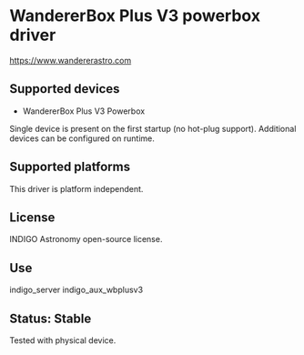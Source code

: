 # WandererBox Plus V3 powerbox driver

https://www.wandererastro.com

## Supported devices
* WandererBox Plus V3 Powerbox

Single device is present on the first startup (no hot-plug support). Additional devices can be configured on runtime.

## Supported platforms

This driver is platform independent.

## License

INDIGO Astronomy open-source license.

## Use

indigo_server indigo_aux_wbplusv3

## Status: Stable

Tested with physical device.
